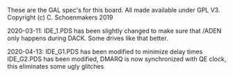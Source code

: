 These are the GAL spec's for this board. All made available under GPL V3. Copyright (c) C. Schoenmakers 2019


2020-03-11: IDE_1.PDS has been slightly changed to make sure that /ADEN only happens during DACK. Some drives like that better.

2020-04-13: IDE_G1.PDS has been modified to minimize delay times
IDE_G2.PDS has been modified, DMARQ is now synchronized with QE clock, this eliminates some ugly glitches
